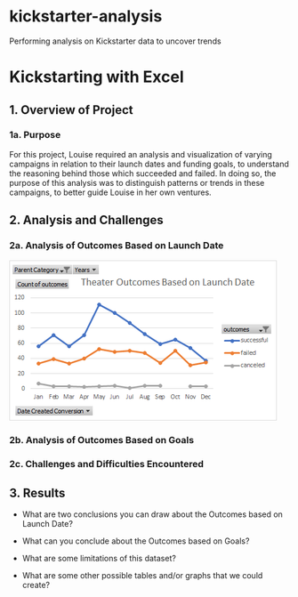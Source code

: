 # kickstarter-analysis
Performing analysis on Kickstarter data to uncover trends
# Kickstarting with Excel

## 1. Overview of Project
   ### 1a. Purpose
   For this project, Louise required an analysis and visualization of varying campaigns in relation to their launch dates and funding goals, to understand the reasoning behind those which succeeded and failed. In doing so, the purpose of this analysis was to distinguish patterns or trends in these campaigns, to better guide Louise in her own ventures. 

## 2. Analysis and Challenges

### 2a. Analysis of Outcomes Based on Launch Date

<img src="https://github.com/leilacf/kickstarter-analysis/blob/main/Theater_Outcomes_vs_Launch.png">

          

### 2b. Analysis of Outcomes Based on Goals

### 2c. Challenges and Difficulties Encountered

## 3. Results

- What are two conclusions you can draw about the Outcomes based on Launch Date?

- What can you conclude about the Outcomes based on Goals?

- What are some limitations of this dataset?

- What are some other possible tables and/or graphs that we could create?

